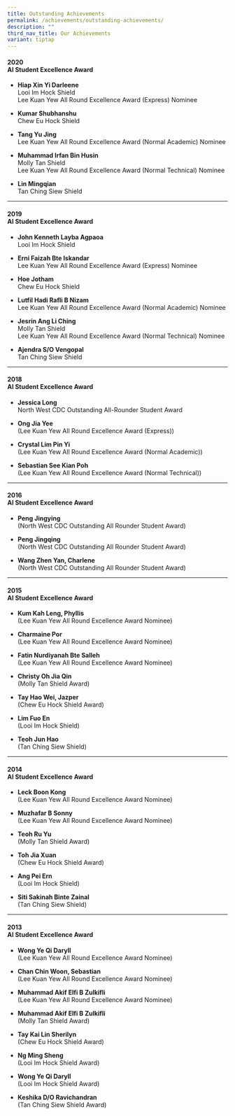 ```yaml
---
title: Outstanding Achievements
permalink: /achievements/outstanding-achievements/
description: ""
third_nav_title: Our Achievements
variant: tiptap
---
```

<h4><strong>2020</strong><br>AI Student Excellence Award</h4>
<ul data-tight="true" class="tight">
<li>
<p><strong>Hiap Xin Yi Darleene</strong>
<br>Looi Im Hock Shield
<br>Lee Kuan Yew All Round Excellence Award (Express) Nominee
<br>
</p>
</li>
<li>
<p><strong>Kumar Shubhanshu</strong>
<br>Chew Eu Hock Shield
<br>
</p>
</li>
<li>
<p><strong>Tang Yu Jing</strong>
<br>Lee Kuan Yew All Round Excellence Award (Normal Academic) Nominee
<br>
</p>
</li>
<li>
<p><strong>Muhammad Irfan Bin Husin</strong>
<br>Molly Tan Shield
<br>Lee Kuan Yew All Round Excellence Award (Normal Technical) Nominee
<br>
</p>
</li>
<li>
<p><strong>Lin Mingqian</strong>
<br>Tan Ching Siew Shield</p>
</li>
</ul>
<hr>
<h4><strong>2019</strong><br>AI Student Excellence Award</h4>
<ul data-tight="true" class="tight">
<li>
<p><strong>John Kenneth Layba Agpaoa</strong> 
<br>Looi Im Hock Shield
<br>
</p>
</li>
<li>
<p><strong>Erni Faizah Bte Iskandar</strong> 
<br>Lee Kuan Yew All Round Excellence Award (Express) Nominee
<br>
</p>
</li>
<li>
<p><strong>Hoe Jotham</strong> 
<br>Chew Eu Hock Shield
<br>
</p>
</li>
<li>
<p><strong>Lutfil Hadi Rafli B Nizam</strong> 
<br>Lee Kuan Yew All Round Excellence Award (Normal Academic) Nominee
<br>
</p>
</li>
<li>
<p><strong>Jesrin Ang Li Ching</strong> 
<br>Molly Tan Shield
<br>Lee Kuan Yew All Round Excellence Award (Normal Technical) Nominee
<br>
</p>
</li>
<li>
<p><strong>Ajendra S/O Vengopal</strong> 
<br>Tan Ching Siew Shield</p>
</li>
</ul>
<hr>
<h4><strong>2018</strong><br>AI Student Excellence Award</h4>
<ul data-tight="true" class="tight">
<li>
<p><strong>Jessica Long</strong> 
<br>North West CDC Outstanding All-Rounder Student Award
<br>
</p>
</li>
<li>
<p><strong>Ong Jia Yee</strong> 
<br>(Lee Kuan Yew All Round Excellence Award (Express))
<br>
</p>
</li>
<li>
<p><strong>Crystal Lim Pin Yi</strong> 
<br>(Lee Kuan Yew All Round Excellence Award (Normal Academic))
<br>
</p>
</li>
<li>
<p><strong>Sebastian See Kian Poh</strong> 
<br>(Lee Kuan Yew All Round Excellence Award (Normal Technical))</p>
</li>
</ul>
<hr>
<h4><strong>2016</strong><br>AI Student Excellence Award</h4>
<ul data-tight="true" class="tight">
<li>
<p><strong>Peng Jingying</strong> 
<br>(North West CDC Outstanding All Rounder Student Award)
<br>
</p>
</li>
<li>
<p><strong>Peng Jingqing</strong> 
<br>(North West CDC Outstanding All Rounder Student Award)
<br>
</p>
</li>
<li>
<p><strong>Wang Zhen Yan, Charlene</strong> 
<br>(North West CDC Outstanding All Rounder Student Award)</p>
</li>
</ul>
<hr>
<h4><strong>2015</strong><br>AI Student Excellence Award</h4>
<ul data-tight="true" class="tight">
<li>
<p><strong>Kum Kah Leng, Phyllis</strong> 
<br>(Lee Kuan Yew All Round Excellence Award Nominee)
<br>
</p>
</li>
<li>
<p><strong>Charmaine Por</strong> 
<br>(Lee Kuan Yew All Round Excellence Award Nominee)
<br>
</p>
</li>
<li>
<p><strong>Fatin Nurdiyanah Bte Salleh</strong> 
<br>(Lee Kuan Yew All Round Excellence Award Nominee)
<br>
</p>
</li>
<li>
<p><strong>Christy Oh Jia Qin</strong> 
<br>(Molly Tan Shield Award)
<br>
</p>
</li>
<li>
<p><strong>Tay Hao Wei, Jazper</strong> 
<br>(Chew Eu Hock Shield Award)
<br>
</p>
</li>
<li>
<p><strong>Lim Fuo En</strong> 
<br>(Looi Im Hock Shield)
<br>
</p>
</li>
<li>
<p><strong>Teoh Jun Hao</strong> 
<br>(Tan Ching Siew Shield)</p>
</li>
</ul>
<hr>
<h4><strong>2014</strong><br>AI Student Excellence Award</h4>
<ul data-tight="true" class="tight">
<li>
<p><strong>Leck Boon Kong</strong> 
<br>(Lee Kuan Yew All Round Excellence Award Nominee)
<br>
</p>
</li>
<li>
<p><strong>Muzhafar B Sonny</strong> 
<br>(Lee Kuan Yew All Round Excellence Award Nominee)
<br>
</p>
</li>
<li>
<p><strong>Teoh Ru Yu</strong> 
<br>(Molly Tan Shield Award)
<br>
</p>
</li>
<li>
<p><strong>Toh Jia Xuan</strong> 
<br>(Chew Eu Hock Shield Award)
<br>
</p>
</li>
<li>
<p><strong>Ang Pei Ern</strong> 
<br>(Looi Im Hock Shield)
<br>
</p>
</li>
<li>
<p><strong>Siti Sakinah Binte Zainal</strong> 
<br>(Tan Ching Siew Shield)</p>
</li>
</ul>
<hr>
<h4><strong>2013</strong><br>AI Student Excellence Award</h4>
<ul data-tight="true" class="tight">
<li>
<p><strong>Wong Ye Qi Daryll</strong> 
<br>(Lee Kuan Yew All Round Excellence Award Nominee)
<br>
</p>
</li>
<li>
<p><strong>Chan Chin Woon, Sebastian</strong> 
<br>(Lee Kuan Yew All Round Excellence Award Nominee)
<br>
</p>
</li>
<li>
<p><strong>Muhammad Akif Elfi B Zulkifli</strong> 
<br>(Lee Kuan Yew All Round Excellence Award Nominee)
<br>
</p>
</li>
<li>
<p><strong>Muhammad Akif Elfi B Zulkifli</strong> 
<br>(Molly Tan Shield Award)
<br>
</p>
</li>
<li>
<p><strong>Tay Kai Lin Sherilyn</strong> 
<br>(Chew Eu Hock Shield Award)
<br>
</p>
</li>
<li>
<p><strong>Ng Ming Sheng</strong> 
<br>(Looi Im Hock Shield Award)
<br>
</p>
</li>
<li>
<p><strong>Wong Ye Qi Daryll</strong> 
<br>(Looi Im Hock Shield Award)
<br>
</p>
</li>
<li>
<p><strong>Keshika D/O Ravichandran</strong> 
<br>(Tan Ching Siew Shield Award)</p>
</li>
</ul>
<p></p>